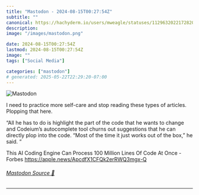 ```yaml
---
title: "Mastodon - 2024-08-15T00:27:54Z"
subtitle: ""
canonical: https://hachyderm.io/users/mweagle/statuses/112963202217282025
description:
image: "/images/mastodon.png"

date: 2024-08-15T00:27:54Z
lastmod: 2024-08-15T00:27:54Z
image: ""
tags: ["Social Media"]

categories: ["mastodon"]
# generated: 2025-05-22T22:29:20-07:00
---
```

![Mastodon](/images/mastodon.png)

<p>I need to practice more self-care and stop reading these types of articles. Plopping that here. </p><p>“All he has to do is highlight the part of the code that he wants to change and Codeium’s autocomplete tool churns out suggestions that he can directly plop into the code. “Most of the time it just works out of the box,” he said. “</p><p>This AI Coding Engine Can Process 100 Million Lines Of Code At Once - Forbes <a href="https://apple.news/ApcdfX1CFQk2erRWQ3mgx-Q" target="_blank" rel="nofollow noopener noreferrer" translate="no"><span class="invisible">https://</span><span class="ellipsis">apple.news/ApcdfX1CFQk2erRWQ3m</span><span class="invisible">gx-Q</span></a></p>


###### [Mastodon Source 🐘](https://hachyderm.io/@mweagle/112963202217282025)

___
